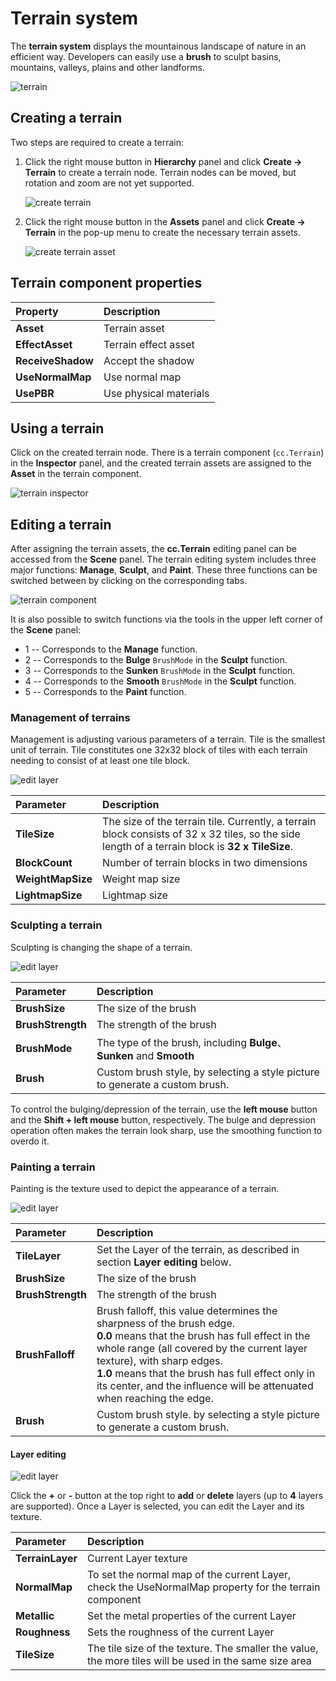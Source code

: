 # Terrain system

The __terrain system__ displays the mountainous landscape of nature in an efficient way. Developers can easily use a __brush__ to sculpt basins, mountains, valleys, plains and other landforms.

![terrain](./images/terrain.png)

## Creating a terrain

Two steps are required to create a terrain:

1. Click the right mouse button in __Hierarchy__ panel and click __Create -> Terrain__ to create a terrain node. Terrain nodes can be moved, but rotation and zoom are not yet supported.

    ![create terrain](./images/create-terrain.png)

2. Click the right mouse button in the __Assets__ panel and click __Create -> Terrain__ in the pop-up menu to create the necessary terrain assets.

    ![create terrain asset](./images/createTerrainAsset.png)

## Terrain component properties

| Property   | Description |
| :----- | :---- |
| **Asset**  | Terrain asset |
| **EffectAsset** | Terrain effect asset |
| **ReceiveShadow** | Accept the shadow |
| **UseNormalMap** | Use normal map |
| **UsePBR** | Use physical materials |

## Using a terrain

Click on the created terrain node. There is a terrain component (`cc.Terrain`) in the __Inspector__ panel, and the created terrain assets are assigned to the __Asset__ in the terrain component.

![terrain inspector](./images/terrain-inspector.png)

## Editing a terrain

After assigning the terrain assets, the **cc.Terrain** editing panel can be accessed from the **Scene** panel. The terrain editing system includes three major functions: **Manage**, **Sculpt**, and **Paint**. These three functions can be switched between by clicking on the corresponding tabs.

![terrain component](./images/terrain-panel.png)

It is also possible to switch functions via the tools in the upper left corner of the **Scene** panel:
- 1 -- Corresponds to the **Manage** function.
- 2 -- Corresponds to the **Bulge** `BrushMode` in the **Sculpt** function.
- 3 -- Corresponds to the **Sunken** `BrushMode` in the **Sculpt** function.
- 4 -- Corresponds to the **Smooth** `BrushMode` in the **Sculpt** function.
- 5 -- Corresponds to the **Paint** function.

### Management of terrains

Management is adjusting various parameters of a terrain. Tile is the smallest unit of terrain. Tile constitutes one 32x32 block of tiles with each terrain needing to consist of at least one tile block.

![edit layer](./images/terrain-manage.png)

| Parameter | Description |
| :--- | :-- |
| **TileSize** | The size of the terrain tile. Currently, a terrain block consists of 32 x 32 tiles, so the side length of a terrain block is **32 x TileSize**. |
| **BlockCount** | Number of terrain blocks in two dimensions |
| **WeightMapSize** | Weight map size |
| **LightmapSize** | Lightmap size |

### Sculpting a terrain

Sculpting is changing the shape of a terrain.

![edit layer](./images/terrain-sculpt.png)

| Parameter | Description |
| :--- | :--- |
| **BrushSize**     | The size of the brush |
| **BrushStrength** | The strength of the brush |
| **BrushMode** | The type of the brush, including **Bulge**、**Sunken** and **Smooth** |
| **Brush** | Custom brush style, by selecting a style picture to generate a custom brush. |

To control the bulging/depression of the terrain, use the **left mouse** button and the **Shift + left mouse** button, respectively. The bulge and depression operation often makes the terrain look sharp, use the smoothing function to overdo it.

### Painting a terrain

Painting is the texture used to depict the appearance of a terrain.

![edit layer](./images/terrain-paint.png)

| Parameter | Description |
| :--- | :--- |
| **TileLayer** | Set the Layer of the terrain, as described in section **Layer editing** below. |
| **BrushSize** | The size of the brush |
| **BrushStrength** | The strength of the brush  |
| **BrushFalloff** | Brush falloff, this value determines the sharpness of the brush edge.<br>**0.0** means that the brush has full effect in the whole range (all covered by the current layer texture), with sharp edges.<br>**1.0** means that the brush has full effect only in its center, and the influence will be attenuated when reaching the edge. |
| **Brush** | Custom brush style. by selecting a style picture to generate a custom brush. |

#### Layer editing

![edit layer](./images/terrain-paint.png)

Click the **+** or **-** button at the top right to **add** or **delete** layers (up to **4** layers are supported). Once a Layer is selected, you can edit the Layer and its texture.

| Parameter | Description |
| :--- | :--- |
| **TerrainLayer** | Current Layer texture |
| **NormalMap** | To set the normal map of the current Layer, check the UseNormalMap property for the terrain component |
| **Metallic** | Set the metal properties of the current Layer |
| **Roughness** | Sets the roughness of the current Layer |
| **TileSize**       | The tile size of the texture. The smaller the value, the more tiles will be used in the same size area |
